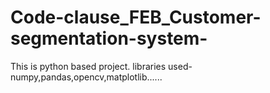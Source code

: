 # Code-clause_FEB_Customer-segmentation-system-
This is python based project. libraries used-numpy,pandas,opencv,matplotlib...... 
